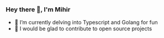 ### Hey there 👋, I'm Mihir

- 🌱 I’m currently delving into Typescript and Golang for fun
- 🤝 I would be glad to contribute to open source projects
